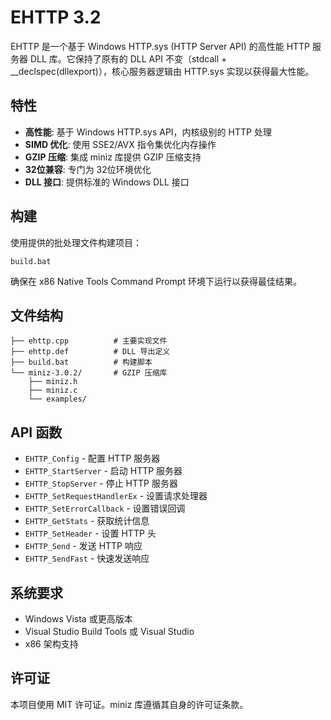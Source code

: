 # EHTTP 3.2

EHTTP 是一个基于 Windows HTTP.sys (HTTP Server API) 的高性能 HTTP 服务器 DLL 库。它保持了原有的 DLL API 不变（stdcall + __declspec(dllexport)），核心服务器逻辑由 HTTP.sys 实现以获得最大性能。

## 特性

- **高性能**: 基于 Windows HTTP.sys API，内核级别的 HTTP 处理
- **SIMD 优化**: 使用 SSE2/AVX 指令集优化内存操作
- **GZIP 压缩**: 集成 miniz 库提供 GZIP 压缩支持
- **32位兼容**: 专门为 32位环境优化
- **DLL 接口**: 提供标准的 Windows DLL 接口

## 构建

使用提供的批处理文件构建项目：

```batch
build.bat
```

确保在 x86 Native Tools Command Prompt 环境下运行以获得最佳结果。

## 文件结构

```
├── ehttp.cpp          # 主要实现文件
├── ehttp.def          # DLL 导出定义
├── build.bat          # 构建脚本
└── miniz-3.0.2/       # GZIP 压缩库
    ├── miniz.h
    ├── miniz.c
    └── examples/
```

## API 函数

- `EHTTP_Config` - 配置 HTTP 服务器
- `EHTTP_StartServer` - 启动 HTTP 服务器
- `EHTTP_StopServer` - 停止 HTTP 服务器
- `EHTTP_SetRequestHandlerEx` - 设置请求处理器
- `EHTTP_SetErrorCallback` - 设置错误回调
- `EHTTP_GetStats` - 获取统计信息
- `EHTTP_SetHeader` - 设置 HTTP 头
- `EHTTP_Send` - 发送 HTTP 响应
- `EHTTP_SendFast` - 快速发送响应

## 系统要求

- Windows Vista 或更高版本
- Visual Studio Build Tools 或 Visual Studio
- x86 架构支持

## 许可证

本项目使用 MIT 许可证。miniz 库遵循其自身的许可证条款。